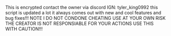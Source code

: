 This is encrypted contact the owner via discord IGN: tyler_king0992 this script is updated a lot it always comes out with new and cool features and bug fixes!!!
NOTE I DO NOT CONDONE CHEATING USE AT YOUR OWN RISK THE CREATOR IS NOT RESPONSIABLE FOR YOUR ACTIONS USE THIS WITH CAUTION!!!
